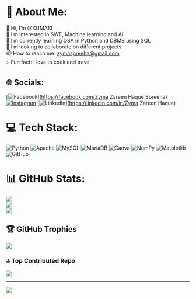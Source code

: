 # 💫 About Me:
👋 Hi, I’m @XUMA13<br>👀 I’m interested in SWE, Machine learning and AI<br>🌱 I’m currently learning DSA in Python and DBMS using SQL<br>💞️ I’m looking to collaborate on different projects<br>📫 How to reach me: zymaspreeha@gmail.com<br>⚡ Fun fact: I love to cook and travel


## 🌐 Socials:
[![Facebook](https://img.shields.io/badge/Facebook-%231877F2.svg?logo=Facebook&logoColor=white)](https://facebook.com/Zyma Zareen Haque Spreeha) [![Instagram](https://img.shields.io/badge/Instagram-%23E4405F.svg?logo=Instagram&logoColor=white)](https://instagram.com/zareen_spreeha) [![LinkedIn](https://img.shields.io/badge/LinkedIn-%230077B5.svg?logo=linkedin&logoColor=white)](https://linkedin.com/in/Zyma Zareen Haque) 

# 💻 Tech Stack:
![Python](https://img.shields.io/badge/python-3670A0?style=for-the-badge&logo=python&logoColor=ffdd54) ![Apache](https://img.shields.io/badge/apache-%23D42029.svg?style=for-the-badge&logo=apache&logoColor=white) ![MySQL](https://img.shields.io/badge/mysql-4479A1.svg?style=for-the-badge&logo=mysql&logoColor=white) ![MariaDB](https://img.shields.io/badge/MariaDB-003545?style=for-the-badge&logo=mariadb&logoColor=white) ![Canva](https://img.shields.io/badge/Canva-%2300C4CC.svg?style=for-the-badge&logo=Canva&logoColor=white) ![NumPy](https://img.shields.io/badge/numpy-%23013243.svg?style=for-the-badge&logo=numpy&logoColor=white) ![Matplotlib](https://img.shields.io/badge/Matplotlib-%23ffffff.svg?style=for-the-badge&logo=Matplotlib&logoColor=black) ![GitHub](https://img.shields.io/badge/github-%23121011.svg?style=for-the-badge&logo=github&logoColor=white)
# 📊 GitHub Stats:
![](https://github-readme-stats.vercel.app/api?username=XUMA13&theme=dark&hide_border=false&include_all_commits=true&count_private=true)<br/>
![](https://github-readme-streak-stats.herokuapp.com/?user=XUMA13&theme=dark&hide_border=false)<br/>
![](https://github-readme-stats.vercel.app/api/top-langs/?username=XUMA13&theme=dark&hide_border=false&include_all_commits=true&count_private=true&layout=compact)

## 🏆 GitHub Trophies
![](https://github-profile-trophy.vercel.app/?username=XUMA13&theme=radical&no-frame=false&no-bg=true&margin-w=4)

### 🔝 Top Contributed Repo
![](https://github-contributor-stats.vercel.app/api?username=XUMA13&limit=5&theme=dark&combine_all_yearly_contributions=true)

---
[![](https://visitcount.itsvg.in/api?id=XUMA13&icon=0&color=0)](https://visitcount.itsvg.in)

<!-- Proudly created with GPRM ( https://gprm.itsvg.in ) -->
